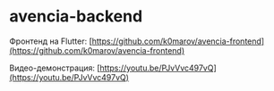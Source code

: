 # avencia-backend 

Фронтенд на Flutter: [https://github.com/k0marov/avencia-frontend](https://github.com/k0marov/avencia-frontend) 

Видео-демонстрация: [https://youtu.be/PJvVvc497vQ](https://youtu.be/PJvVvc497vQ)
